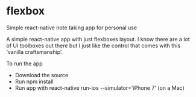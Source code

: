 # flexbox
Simple react-native note taking app for personal use

A simple react-native app with just flexboxes layout. 
I know there are a lot of UI toolboxes out there but I just like the control that comes with this ‘vanilla craftsmanship’. 

To run the app
- Download the source
- Run npm install
- Run app with react-native run-ios --simulator='iPhone 7' (on a Mac)

